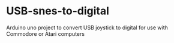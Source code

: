 # USB-snes-to-digital
Arduino uno project to convert USB joystick to digital for use with Commodore or Atari computers
